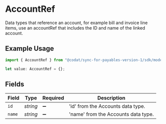 # AccountRef

Data types that reference an account, for example bill and invoice line items, use an accountRef that includes the ID and name of the linked account.

## Example Usage

```typescript
import { AccountRef } from "@codat/sync-for-payables-version-1/sdk/models/shared";

let value: AccountRef = {};
```

## Fields

| Field                               | Type                                | Required                            | Description                         |
| ----------------------------------- | ----------------------------------- | ----------------------------------- | ----------------------------------- |
| `id`                                | *string*                            | :heavy_minus_sign:                  | 'id' from the Accounts data type.   |
| `name`                              | *string*                            | :heavy_minus_sign:                  | 'name' from the Accounts data type. |